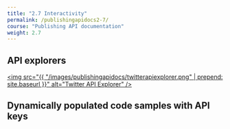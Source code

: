 ```yaml
---
title: "2.7 Interactivity"
permalink: /publishingapidocs2-7/
course: "Publishing API documentation"
weight: 2.7
---
```



## API explorers

<a href="https://dev.twitter.com/rest/tools/console"><img src="{{ "/images/publishingapidocs/twitterapiexplorer.png" | prepend: site.baseurl }}" alt="Twitter API Explorer" /></a>

## Dynamically populated code samples with API keys